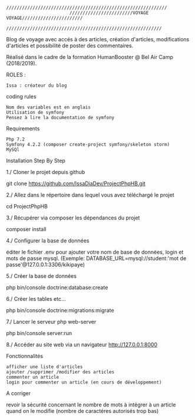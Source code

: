 
                            /////////////////////////////////////////////////////////////
                            ////////////////////////VOYAGE VOYAGE///////////////////////
                            ///////////////////////////////////////////////////////////

Blog de voyage avec accés à des articles, création d'articles, modifications d'articles et 
possibilité de poster des commentaires.

Réalisé dans le cadre de la formation HumanBooster @ Bel Air Camp (2018/2019).

ROLES :

    Issa : créateur du blog

coding rules

    Nom des variables est en anglais
    Utilisation de symfony
    Pensez à lire la documentation de symfony

Requirements

    Php 7.2
    Symfony 4.2.2 (composer create-project symfony/skeleton storm)
    MySQl

Installation Step By Step

1./ Cloner le projet depuis github

 git clone https://github.com/IssaDiaDev/ProjectPhpHB.git

2./ Allez dans le répertoire dans lequel vous avez téléchargé le projet

cd ProjectPhpHB

3./ Récupérer via composer les dépendances du projet

composer install

4./ Configurer la base de données 

éditer le fichier .env pour ajouter votre nom de base de données, login et mots de passe mysql. 
(Exemple: DATABASE_URL=mysql://student:'mot de passe'@127.0.0.1:3306/kikipaye)

5./ Créer la base de données

 php bin/console doctrine:database:create

6./ Créer les tables etc...

 php bin/console doctrine:migrations:migrate

7./ Lancer le serveur php web-server

php bin/console server:run

8./ Accéder au site web via un navigateur http://127.0.0.1:8000


Fonctionnalités

    afficher une liste d'articles
    ajouter /supprimer /modifier des articles
    commenter un article
    login pour commenter un article (en cours de développement)
    
    
  A corriger
  
  
  revoir la sécurité concernant le nombre de mots à intégrer à un article quand on le modifie 
  (nombre de caractéres autorisés trop bas)
    
    


